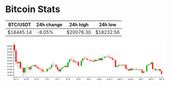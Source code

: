 # Bitcoin Stats

BTC/USDT|24h change|24h high|24h low|
|---|---|---|---|
|$18445.14|-8.05%|$20076.30|$18232.56|

<img src="./chart.svg">
